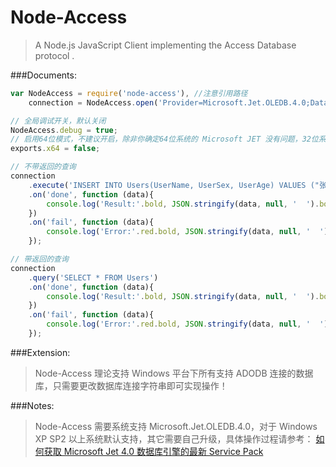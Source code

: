 Node-Access
===========
>A Node.js JavaScript Client implementing the Access Database protocol .

###Documents:
```js
var NodeAccess = require('node-access'), //注意引用路径
    connection = NodeAccess.open('Provider=Microsoft.Jet.OLEDB.4.0;Data Source=node-access.mdb;');

// 全局调试开关，默认关闭
NodeAccess.debug = true;
// 启用64位模式，不建议开启，除非你确定64位系统的 Microsoft JET 没有问题，32位系统设置无效，默认关闭
exports.x64 = false;

// 不带返回的查询
connection
    .execute('INSERT INTO Users(UserName, UserSex, UserAge) VALUES ("张三", "男", 33)')
    .on('done', function (data){
        console.log('Result:'.bold, JSON.stringify(data, null, '  ').bold);
    })
    .on('fail', function (data){
        console.log('Error:'.red.bold, JSON.stringify(data, null, '  ').bold);
    });

// 带返回的查询
connection
    .query('SELECT * FROM Users')
    .on('done', function (data){
        console.log('Result:'.bold, JSON.stringify(data, null, '  ').bold);
    })
    .on('fail', function (data){
        console.log('Error:'.red.bold, JSON.stringify(data, null, '  ').bold);
    });
```

###Extension:
>Node-Access 理论支持 Windows 平台下所有支持 ADODB 连接的数据库，只需要更改数据库连接字符串即可实现操作！

###Notes:
>Node-Access 需要系统支持 Microsoft.Jet.OLEDB.4.0，对于 Windows XP SP2 以上系统默认支持，其它需要自己升级，具体操作过程请参考：
[如何获取 Microsoft Jet 4.0 数据库引擎的最新 Service Pack](http://support.microsoft.com/default.aspx?scid=kb;zh-CN;239114)
